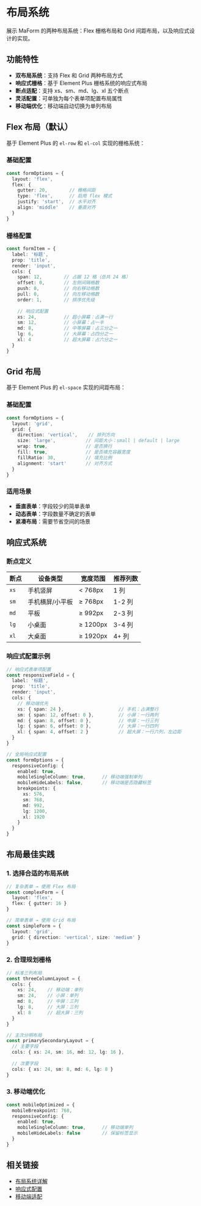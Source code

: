 # 布局系统

展示 MaForm 的两种布局系统：Flex 栅格布局和 Grid 间距布局，以及响应式设计的实现。

<DemoPreview dir="demos/ma-form/layout-systems" />

## 功能特性

- **双布局系统**：支持 Flex 和 Grid 两种布局方式
- **响应式栅格**：基于 Element Plus 栅格系统的响应式布局
- **断点适配**：支持 xs、sm、md、lg、xl 五个断点
- **灵活配置**：可单独为每个表单项配置布局属性
- **移动端优化**：移动端自动切换为单列布局

## Flex 布局（默认）

基于 Element Plus 的 `el-row` 和 `el-col` 实现的栅格系统：

### 基础配置
```typescript
const formOptions = {
  layout: 'flex',
  flex: {
    gutter: 20,        // 栅格间距
    type: 'flex',      // 启用 flex 模式
    justify: 'start',  // 水平对齐
    align: 'middle'    // 垂直对齐
  }
}
```

### 栅格配置
```typescript
const formItem = {
  label: '标题',
  prop: 'title',
  render: 'input',
  cols: {
    span: 12,        // 占据 12 格（总共 24 格）
    offset: 0,       // 左侧间隔格数
    push: 0,         // 向右移动格数
    pull: 0,         // 向左移动格数
    order: 1,        // 排序优先级
    
    // 响应式配置
    xs: 24,          // 超小屏幕：占满一行
    sm: 12,          // 小屏幕：占一半
    md: 8,           // 中等屏幕：占三分之一
    lg: 6,           // 大屏幕：占四分之一
    xl: 4            // 超大屏幕：占六分之一
  }
}
```

## Grid 布局

基于 Element Plus 的 `el-space` 实现的间距布局：

### 基础配置
```typescript
const formOptions = {
  layout: 'grid',
  grid: {
    direction: 'vertical',    // 排列方向
    size: 'large',           // 间距大小：small | default | large
    wrap: true,              // 是否换行
    fill: true,              // 是否填充容器宽度
    fillRatio: 30,           // 填充比例
    alignment: 'start'       // 对齐方式
  }
}
```

### 适用场景
- **垂直表单**：字段较少的简单表单
- **动态表单**：字段数量不确定的表单
- **紧凑布局**：需要节省空间的场景

## 响应式系统

### 断点定义

| 断点 | 设备类型 | 宽度范围 | 推荐列数 |
|------|---------|----------|----------|
| `xs` | 手机竖屏 | < 768px | 1 列 |
| `sm` | 手机横屏/小平板 | ≥ 768px | 1-2 列 |
| `md` | 平板 | ≥ 992px | 2-3 列 |
| `lg` | 小桌面 | ≥ 1200px | 3-4 列 |
| `xl` | 大桌面 | ≥ 1920px | 4+ 列 |

### 响应式配置示例

```typescript
// 响应式表单项配置
const responsiveField = {
  label: '标题',
  prop: 'title',
  render: 'input',
  cols: {
    // 移动端优先
    xs: { span: 24 },                    // 手机：占满整行
    sm: { span: 12, offset: 0 },         // 小屏：一行两列
    md: { span: 8, offset: 0 },          // 中屏：一行三列  
    lg: { span: 6, offset: 0 },          // 大屏：一行四列
    xl: { span: 4, offset: 2 }           // 超大屏：一行六列，左边距
  }
}

// 全局响应式配置
const formOptions = {
  responsiveConfig: {
    enabled: true,
    mobileSingleColumn: true,      // 移动端强制单列
    mobileHideLabels: false,       // 移动端是否隐藏标签
    breakpoints: {
      xs: 576,
      sm: 768, 
      md: 992,
      lg: 1200,
      xl: 1920
    }
  }
}
```

## 布局最佳实践

### 1. 选择合适的布局系统

```typescript
// 复杂表单 → 使用 Flex 布局
const complexForm = {
  layout: 'flex',
  flex: { gutter: 16 }
}

// 简单表单 → 使用 Grid 布局  
const simpleForm = {
  layout: 'grid',
  grid: { direction: 'vertical', size: 'medium' }
}
```

### 2. 合理规划栅格

```typescript
// 标准三列布局
const threeColumnLayout = {
  cols: {
    xs: 24,    // 移动端：单列
    sm: 24,    // 小屏：单列
    md: 8,     // 中屏：三列
    lg: 8,     // 大屏：三列
    xl: 8      // 超大屏：三列
  }
}

// 主次分明布局
const primarySecondaryLayout = {
  // 主要字段
  cols: { xs: 24, sm: 16, md: 12, lg: 16 },
  
  // 次要字段
  cols: { xs: 24, sm: 8, md: 6, lg: 8 }
}
```

### 3. 移动端优化

```typescript
const mobileOptimized = {
  mobileBreakpoint: 768,
  responsiveConfig: {
    enabled: true,
    mobileSingleColumn: true,      // 移动端单列
    mobileHideLabels: false        // 保留标签显示
  }
}
```

## 相关链接

- [布局系统详解](/zh/front/component/ma-form#布局系统详解)
- [响应式配置](/zh/front/component/ma-form#responsiveconfig-响应式配置)
- [移动端适配](/zh/front/component/ma-form/examples/mobile-responsive)